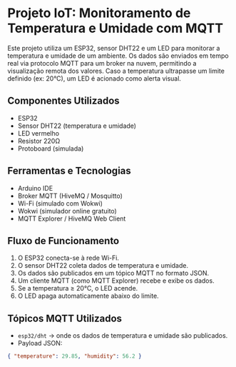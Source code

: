 # Projeto IoT: Monitoramento de Temperatura e Umidade com MQTT

Este projeto utiliza um ESP32, sensor DHT22 e um LED para monitorar a temperatura e umidade de um ambiente. Os dados são enviados em tempo real via protocolo MQTT para um broker na nuvem, permitindo a visualização remota dos valores. Caso a temperatura ultrapasse um limite definido (ex: 20°C), um LED é acionado como alerta visual.

## Componentes Utilizados
- ESP32
- Sensor DHT22 (temperatura e umidade)
- LED vermelho
- Resistor 220Ω
- Protoboard (simulada)

## Ferramentas e Tecnologias
- Arduino IDE
- Broker MQTT (HiveMQ / Mosquitto)
- Wi-Fi (simulado com Wokwi)
- Wokwi (simulador online gratuito)
- MQTT Explorer / HiveMQ Web Client

## Fluxo de Funcionamento
1. O ESP32 conecta-se à rede Wi-Fi.
2. O sensor DHT22 coleta dados de temperatura e umidade.
3. Os dados são publicados em um tópico MQTT no formato JSON.
4. Um cliente MQTT (como MQTT Explorer) recebe e exibe os dados.
5. Se a temperatura ≥ 20°C, o LED acende.
6. O LED apaga automaticamente abaixo do limite.

## Tópicos MQTT Utilizados
- `esp32/dht` → onde os dados de temperatura e umidade são publicados.
- Payload JSON:
```json
{ "temperature": 29.85, "humidity": 56.2 }
